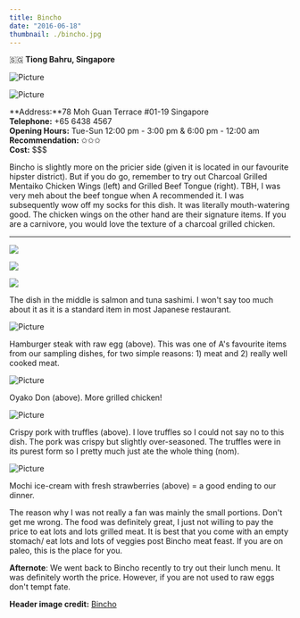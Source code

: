 ```yaml
---
title: Bincho
date: "2016-06-18"
thumbnail: ./bincho.jpg
---
```

🇸🇬 **Tiong Bahru, Singapore**

![Picture](https://hola-yolo.weebly.com/uploads/4/8/2/0/48209285/6729826_orig.jpg)

![Picture](https://hola-yolo.weebly.com/uploads/4/8/2/0/48209285/7916925.jpg?340)

  
**​Address:**78 Moh Guan Terrace #01-19 Singapore  
**Telephone:** +65 6438 4567  
**Opening Hours:** Tue-Sun 12:00 pm - 3:00 pm & 6:00 pm - 12:00 am  
**Recommendation:** ✩✩✩   
**Cost:** $$$  
  
Bincho is slightly more on the pricier side (given it is located in our favourite hipster district). But if you do go, remember to try out Charcoal Grilled Mentaiko Chicken Wings (left) and Grilled Beef Tongue (right). TBH, I was very meh about the beef tongue when A recommended it. I was subsequently wow off my socks for this dish. It was literally mouth-watering good. The chicken wings on the other hand are their signature items. If you are a carnivore, you would love the texture of a charcoal grilled chicken.

***

[![](https://hola-yolo.weebly.com/uploads/4/8/2/0/48209285/376780.jpg)](https://hola-yolo.weebly.com/uploads/4/8/2/0/48209285/376780_orig.jpg)

[![](https://hola-yolo.weebly.com/uploads/4/8/2/0/48209285/4955328.jpg)](https://hola-yolo.weebly.com/uploads/4/8/2/0/48209285/4955328_orig.jpg)

[![](https://hola-yolo.weebly.com/uploads/4/8/2/0/48209285/9638052.jpg)](https://hola-yolo.weebly.com/uploads/4/8/2/0/48209285/9638052_orig.jpg)

The dish in the middle is salmon and tuna sashimi. I won't say too much about it as it is a standard item in most Japanese restaurant. 

![Picture](https://hola-yolo.weebly.com/uploads/4/8/2/0/48209285/6246105_orig.jpg)

Hamburger steak with raw egg (above). This was one of A's favourite items from our sampling dishes, for two simple reasons: 1) meat and 2) really well cooked meat.

![Picture](https://hola-yolo.weebly.com/uploads/4/8/2/0/48209285/9211117_orig.jpg)

Oyako Don (above). More grilled chicken! 

![Picture](https://hola-yolo.weebly.com/uploads/4/8/2/0/48209285/7129109_orig.jpg)

Crispy pork with truffles (above). I love truffles so I could not say no to this dish. The pork was crispy but slightly over-seasoned. The truffles were in its purest form so I pretty much just ate the whole thing (nom).

![Picture](https://hola-yolo.weebly.com/uploads/4/8/2/0/48209285/810503_orig.jpg)

Mochi ice-cream with fresh strawberries (above) = a good ending to our dinner.

​The reason why I was not really a fan was mainly the small portions. Don't get me wrong. The food was definitely great, I just not willing to pay the price to eat lots and lots grilled meat. It is best that you come with an empty stomach/ eat lots and lots of veggies post Bincho meat feast. If you are on paleo, this is the place for you.   
  
**Afternote**: We went back to Bincho recently to try out their lunch menu. It was definitely worth the price. However, if you are not used to raw eggs don't tempt fate.

**Header image credit:** [Bincho](https://www.bincho.com.sg/hua-bee)